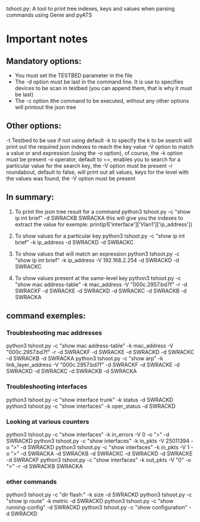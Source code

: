 tshoot.py: A tool to print tree indexes, keys and values when parsing commands using Genie and pyATS 

# Important notes
## Mandatory options:
- You must set the TESTBED parameter in the file
- The -d option must be last in the command line.  It is use to specifies devices to be scan in testbed (you can append them, that is why it must be last)
- The -c option ithe command to be executed, without any other options will printout the json tree

## Other options:
-t Testbed to be use if not using default
-k to specify the k to be search will print out the required json indexes to reach the key value
-V option to match a value or and expression (using the -o option), of course, the -k option must be present
-o operator, default to ==, enables you to search for a particular value for the search key, the -V option must be present
-r  roundabout, default to false, will print out all values, keys for the level with the values was found, the -V option must be present

## In summary:
1. To print the json tree result for a command
python3 tshoot.py -c "show ip int brief" -d SWRACKB SWRACKA
this will give you the indexes to extract the value for exemple: print(p1['interface']['Vlan1']['ip_address'])

2. To show values for a particular key
python3 tshoot.py  -c "show ip int brief" -k ip_address -d SWRACKD -d SWRACKC

3. To show values that will match an expression
python3 tshoot.py  -c "show ip int brief" -k ip_address -V 192.168.2.254 -d SWRACKD -d SWRACKC

4. To show values present at the same-level key
python3 tshoot.py  -c "show mac address-table" -k mac_address -V "000c.2957.bd7f" -r -d SWRACKF -d SWRACKE -d SWRACKD -d SWRACKC -d SWRACKB -d SWRACKA

## command exemples:
### Troubleshooting mac addresses
python3 tshoot.py  -c "show mac address-table" -k mac_address -V "000c.2957.bd7f" -r -d SWRACKF -d SWRACKE -d SWRACKD -d SWRACKC -d SWRACKB -d SWRACKA
python3 tshoot.py  -c "show arp" -k link_layer_address -V "000c.2957.bd7f" -d SWRACKF -d SWRACKE -d SWRACKD -d SWRACKC -d SWRACKB -d SWRACKA

### Troubleshooting interfaces
python3 tshoot.py  -c "show interface trunk" -k status -d SWRACKD
python3 tshoot.py  -c "show interfaces" -k oper_status -d SWRACKD

### Looking at various counters
python3 tshoot.py   -c "show interfaces"  -k in_errors -V 0 -o ">" -d SWRACKD
python3 tshoot.py -c "show interfaces" -k in_pkts -V 25011394 -o ">" -d SWRACKD
python3 tshoot.py -c "show interfaces" -k in_pkts -V 1 -o ">" -d SWRACKA -d SWRACKB -d SWRACKC -d SWRACKD -d SWRACKE -d SWRACKF
python3 tshoot.py -c "show interfaces" -k out_pkts -V "0" -o ">" -r  -d SWRACKB SWRACKA

### other commands
python3 tshoot.py  -c "dir flash:" -k size -d SWRACKD
python3 tshoot.py  -c "show ip route" -k metric -d SWRACKD
python3 tshoot.py  -c "show running-config" -d SWRACKD
python3 tshoot.py  -c "show configuration" -d SWRACKD

